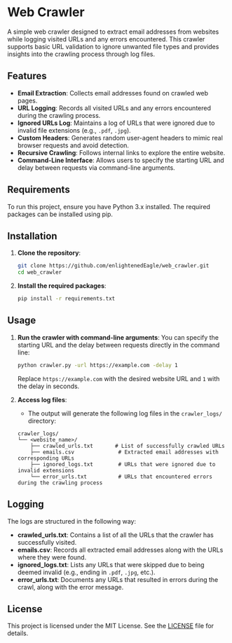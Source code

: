 # Web Crawler

A simple web crawler designed to extract email addresses from websites while logging visited URLs and any errors encountered. This crawler supports basic URL validation to ignore unwanted file types and provides insights into the crawling process through log files.

## Features

- **Email Extraction**: Collects email addresses found on crawled web pages.
- **URL Logging**: Records all visited URLs and any errors encountered during the crawling process.
- **Ignored URLs Log**: Maintains a log of URLs that were ignored due to invalid file extensions (e.g., `.pdf`, `.jpg`).
- **Custom Headers**: Generates random user-agent headers to mimic real browser requests and avoid detection.
- **Recursive Crawling**: Follows internal links to explore the entire website.
- **Command-Line Interface**: Allows users to specify the starting URL and delay between requests via command-line arguments.

## Requirements

To run this project, ensure you have Python 3.x installed. The required packages can be installed using pip.

## Installation

1. **Clone the repository**:
   ```bash
   git clone https://github.com/enlightenedEagle/web_crawler.git
   cd web_crawler
   ```

2. **Install the required packages**:
   ```bash
   pip install -r requirements.txt
   ```

## Usage

1. **Run the crawler with command-line arguments**:
   You can specify the starting URL and the delay between requests directly in the command line:
   ```bash
   python crawler.py -url https://example.com -delay 1
   ```
   Replace `https://example.com` with the desired website URL and `1` with the delay in seconds.

2. **Access log files**:
   - The output will generate the following log files in the `crawler_logs/` directory:

   ```
   crawler_logs/
   └── <website_name>/
       ├── crawled_urls.txt       # List of successfully crawled URLs
       ├── emails.csv              # Extracted email addresses with corresponding URLs
       ├── ignored_logs.txt        # URLs that were ignored due to invalid extensions
       └── error_urls.txt          # URLs that encountered errors during the crawling process
   ```

## Logging

The logs are structured in the following way:

- **crawled_urls.txt**: Contains a list of all the URLs that the crawler has successfully visited.
- **emails.csv**: Records all extracted email addresses along with the URLs where they were found.
- **ignored_logs.txt**: Lists any URLs that were skipped due to being deemed invalid (e.g., ending in `.pdf`, `.jpg`, etc.).
- **error_urls.txt**: Documents any URLs that resulted in errors during the crawl, along with the error message.

## License

This project is licensed under the MIT License. See the [LICENSE](LICENSE) file for details.
